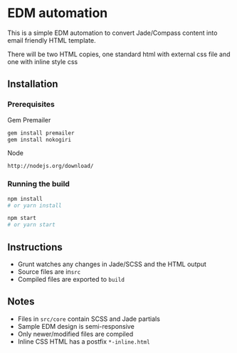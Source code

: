 # EDM automation
This is a simple EDM automation to convert Jade/Compass content into email friendly HTML template.

There will be two HTML copies, one standard html with external css file and one with inline style css

## Installation

### Prerequisites

Gem Premailer
```bash
gem install premailer
gem install nokogiri
```
Node
```
http://nodejs.org/download/
```

### Running the build

```bash
npm install 
# or yarn install

npm start
# or yarn start
```

## Instructions
* Grunt watches any changes in Jade/SCSS and the HTML output
* Source files are in```src```
* Compiled files are exported to ```build```

## Notes
* Files in ```src/core``` contain SCSS and Jade partials
* Sample EDM design is semi-responsive
* Only newer/modified files are compiled
* Inline CSS HTML has a postfix ```*-inline.html```


